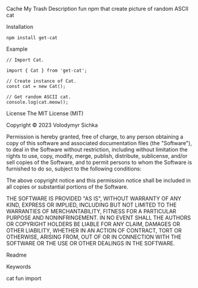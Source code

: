 Cache My Trash
Description
fun npm that create picture of random ASCII cat

Installation
```
npm install get-cat
```
Example
```
// Import Cat.

import { Cat } from 'get-cat';

// Create instance of Cat.
const cat = new Cat();

// Get random ASCII cat.
console.log(cat.meow));

```

License
The MIT License (MIT)

Copyright © 2023 Volodymyr Sichka

Permission is hereby granted, free of charge, to any person obtaining a copy of this software and associated documentation files (the "Software"), to deal in the Software without restriction, including without limitation the rights to use, copy, modify, merge, publish, distribute, sublicense, and/or sell copies of the Software, and to permit persons to whom the Software is furnished to do so, subject to the following conditions:

The above copyright notice and this permission notice shall be included in all copies or substantial portions of the Software.

THE SOFTWARE IS PROVIDED "AS IS", WITHOUT WARRANTY OF ANY KIND, EXPRESS OR IMPLIED, INCLUDING BUT NOT LIMITED TO THE WARRANTIES OF MERCHANTABILITY, FITNESS FOR A PARTICULAR PURPOSE AND NONINFRINGEMENT. IN NO EVENT SHALL THE AUTHORS OR COPYRIGHT HOLDERS BE LIABLE FOR ANY CLAIM, DAMAGES OR OTHER LIABILITY, WHETHER IN AN ACTION OF CONTRACT, TORT OR OTHERWISE, ARISING FROM, OUT OF OR IN CONNECTION WITH THE SOFTWARE OR THE USE OR OTHER DEALINGS IN THE SOFTWARE.

Readme

Keywords

cat fun import